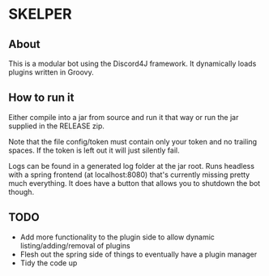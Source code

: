 # SKELPER

## About

This is a modular bot using the Discord4J framework. It dynamically loads plugins written in Groovy. 

## How to run it

Either compile into a jar from source and run it that way or run the jar supplied in the RELEASE zip.

Note that the file config/token must contain only your token and no trailing spaces. If the token is left out it will just silently fail.

Logs can be found in a generated log folder at the jar root. Runs headless with a spring frontend (at localhost:8080) that's currently missing pretty much everything. It does have a button that allows you to shutdown the bot though.

## TODO

- Add more functionality to the plugin side to allow dynamic listing/adding/removal of plugins
- Flesh out the spring side of things to eventually have a plugin manager
- Tidy the code up
